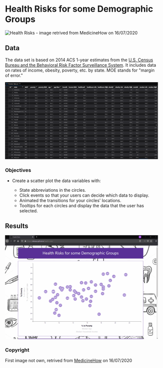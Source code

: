 # Health Risks for some Demographic Groups

![Health Risks - image retrived from MedicineHow on 16/07/2020](https://www.medicinehow.com/wp-content/uploads/2016/12/Heart-Risk-01-1020x560.png)

## Data

The data set is based on 2014 ACS 1-year estimates from the [U.S. Census Bureau and the Behavioral Risk Factor Surveillance System](https://factfinder.census.gov/faces/nav/jsf/pages/searchresults.xhtml). It includes data on rates of income, obesity, poverty, etc. by state. MOE stands for "margin of error."

![Preview data](images/prev_data.png)

### Objectives

* Create a scatter plot the data variables with:

  * State abbreviations in the circles.
  * Click events so that your users can decide which data to display.
  * Animated the transitions for your circles' locations.
  * Tooltips for each circles and display the data that the user has selected.

## Results

![Deployed Site](images/deployed_site.gif)

### Copyright

First image not own, retrived from [MedicineHow](https://www.medicinehow.com/heart-health-risk/) on 16/07/2020
